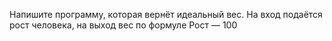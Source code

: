Напишите программу, которая вернёт идеальный вес. На вход подаётся рост человека, на выход вес по формуле Рост — 100
